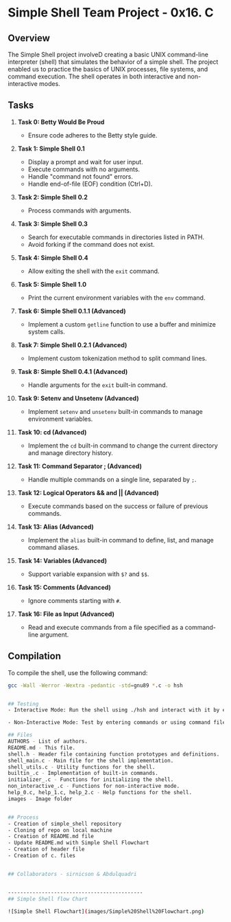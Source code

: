 # Simple Shell Team Project - 0x16. C

## Overview

The Simple Shell project involveD creating a basic UNIX command-line interpreter (shell) that simulates the behavior of a simple shell. The project enabled us to practice the basics  of UNIX processes, file systems, and command execution. The shell operates in both interactive and non-interactive modes.

## Tasks

1. **Task 0: Betty Would Be Proud**
   - Ensure code adheres to the Betty style guide.

2. **Task 1: Simple Shell 0.1**
   - Display a prompt and wait for user input.
   - Execute commands with no arguments.
   - Handle "command not found" errors.
   - Handle end-of-file (EOF) condition (Ctrl+D).

3. **Task 2: Simple Shell 0.2**
   - Process commands with arguments.

4. **Task 3: Simple Shell 0.3**
   - Search for executable commands in directories listed in PATH.
   - Avoid forking if the command does not exist.

5. **Task 4: Simple Shell 0.4**
   - Allow exiting the shell with the `exit` command.

6. **Task 5: Simple Shell 1.0**
   - Print the current environment variables with the `env` command.

7. **Task 6: Simple Shell 0.1.1 (Advanced)**
   - Implement a custom `getline` function to use a buffer and minimize system calls.

8. **Task 7: Simple Shell 0.2.1 (Advanced)**
   - Implement custom tokenization method to split command lines.

9. **Task 8: Simple Shell 0.4.1 (Advanced)**
   - Handle arguments for the `exit` built-in command.

10. **Task 9: Setenv and Unsetenv (Advanced)**
    - Implement `setenv` and `unsetenv` built-in commands to manage environment variables.

11. **Task 10: cd (Advanced)**
    - Implement the `cd` built-in command to change the current directory and manage directory history.

12. **Task 11: Command Separator ; (Advanced)**
    - Handle multiple commands on a single line, separated by `;`.

13. **Task 12: Logical Operators && and || (Advanced)**
    - Execute commands based on the success or failure of previous commands.

14. **Task 13: Alias (Advanced)**
    - Implement the `alias` built-in command to define, list, and manage command aliases.

15. **Task 14: Variables (Advanced)**
    - Support variable expansion with `$?` and `$$`.

16. **Task 15: Comments (Advanced)**
    - Ignore comments starting with `#`.

17. **Task 16: File as Input (Advanced)**
    - Read and execute commands from a file specified as a command-line argument.

## Compilation

To compile the shell, use the following command:

```bash
gcc -Wall -Werror -Wextra -pedantic -std=gnu89 *.c -o hsh


## Testing
- Interactive Mode: Run the shell using ./hsh and interact with it by entering commands.

- Non-Interactive Mode: Test by entering commands or using command files specified as arguments.

## Files
AUTHORS - List of authors.
README.md - This file.
shell.h - Header file containing function prototypes and definitions.
shell_main.c - Main file for the shell implementation.
shell_utils.c - Utility functions for the shell.
builtin_.c - Implementation of built-in commands.
initializer_.c - Functions for initializing the shell.
non_interactive_.c - Functions for non-interactive mode.
help_0.c, help_1.c, help_2.c - Help functions for the shell.
images - Image folder


## Process
- Creation of simple_shell repository
- Cloning of repo on local machine
- Creation of README.md file
- Update README.md with Simple Shell Flowchart
- Creation of header file
- Creation of c. files


## Collaborators - sirnicson & Abdulquadri


--------------------------------------------
## Simple Shell flow Chart

![Simple Shell Flowchart](images/Simple%20Shell%20Flowchart.png)
